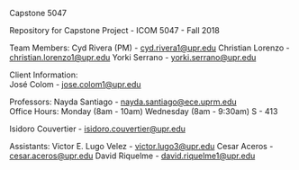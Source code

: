 Capstone 5047</br>

Repository for Capstone Project - ICOM 5047 - Fall 2018 

Team Members: 
Cyd Rivera (PM) - cyd.rivera1@upr.edu 
Christian Lorenzo - christian.lorenzo1@upr.edu
Yorki Serrano - yorki.serrano@upr.edu 

Client Information:  
José Colom - jose.colom1@upr.edu

Professors: 
Nayda Santiago - nayda.santiago@ece.uprm.edu  
Office Hours: Monday (8am - 10am) Wednesday (8am - 9:30am) S - 413

Isidoro Couvertier - isidoro.couvertier@upr.edu 

Assistants: 
Victor E. Lugo Velez - victor.lugo3@upr.edu
Cesar Aceros - cesar.aceros@upr.edu
David Riquelme - david.riquelme1@upr.edu
